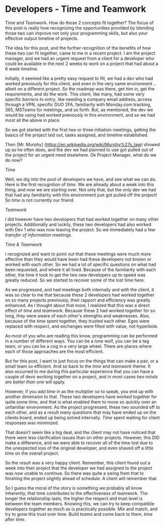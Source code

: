 # Developers - Time and Teamwork

Time and Teamwork. How do those 2 concepts fit together? The focus of this post is really how recognizing the opportunities provided by blending those two can improve not only your programming skills, but also your effective output timeline of projects.

The idea for this post, and the further recognition of the benefits of how these two can fit together, came to me in a recent project. I am the project manager, and we had an urgent request from a client for a developer who could be available in the next 2 weeks to work on a project that had about a 6 week timeline. 

Initially, it seemed like a pretty easy request to fill, we had a dev who had worked previously for this client, and even in the very same environment .. albeit on a different project. So the roadmap was there, get him in, get the requirements, and do the work.  This client, like many, had some very specific *barriers to entry*, like needing a company email address, access through a VPN, specific DUO 2FA, familiarity with Monday.com tracking, 365, MSTeams for meetings, and so forth. But, as mentioned, the dev we would be using had worked previously in this environment, and so we had most all the above in place. 

So we got started with the first two or three initiation meetings, getting the basics of the project laid out, tasks assigned, and timeline established.
 
Then [Mr. Murphy] (https://en.wikipedia.org/wiki/Murphy%27s_law) showed up as he often does, and the dev we had planned to use got pulled out of the project for an urgent need elsewhere. Ok Project Manager, what do we do now?

*Time*

Well, we dig into the pool of developers we have, and see what we can do. Here is the first recognition of *time*. We are already about a week into this thing, and now we are starting over. Not only that, but the only dev we had that had any familiarity with this environment just got pulled off the project!  So *time* is not currently our friend. 

*Teamwork*

I did however have two developers that had worked together on many other projects. Additionally and luckily, these two developers had also worked with Dev 1 who was now leaving the project. So we immediately had a few *transfer of information* meetings. 

*Time & Teamwork* 

I recognized and want to point out that these meetings were much more effective than they would have been had these developers not known or worked with each other.  So we had a lot of specific questions on what had been requested, and where it all lived.  Because of the familiarity with each other, the time it took to get the two new developers up to speed was greatly reduced. So we started to recover some of the lost time here.

As we progressed, and had meetings both internally and with the client, it was so clear to me that because these 2 developers had worked together on so many projects previously, their rapport and efficiency was greatly enhanced. As I thought about that more, I realized that this was a direct effect of *time* and *teamwork*. Because these 2 had worked together for so long, they were aware of each other's strengths and weaknesses.  Also, because of the *time* spent together, they trusted each other. Egos were replaced with respect, and exchanges were filled with value, not hyperbole. 

As most of you who are reading this know, programming can be performed in a number of different ways. You can be a lone wolf, you can be a tag team, or you can be a cog in a very large wheel. There are places where each of those approaches are the most efficient. 

But for this post, I want to just focus on the things that can make a pair, or a small team so efficient. And so back to the *time* and *teamwork* theme.  It also occurred to me during this particular experience that you can have a couple of devs working together on a project, and in most cases *two minds are better than one* will apply.
 
However, if you add *time* in as the multiplier so to speak, you end up with another dimension to that. These two developers have worked together for quite some *time*, and that is what enabled them to move so quickly over an unfamiliar environment. As the project progressed, these two sounded off to each other, and as a result many questions that may have ended up on the clients board, ended up being solved internally. *Time* spent waiting for client responses was minimized.

That doesn’t seem like a big deal, and the client may not have noticed that there were less clarification issues than on other projects. However, this DID make a difference, and we were able to recover all of the time lost due to the unexpected loss of the original developer, and even shaved off a little time on the overall project. 

So the result was a very happy client. Remember, this client found out a week into their project that the developer we had assigned to the project was now unable to continue. So there was quite a swing from that to finishing the project slightly ahead of schedule. A client will remember that. 

So I guess the moral of the story is something we probably all know inherently, that time contributes to the effectiveness of teamwork. The longer the relationship lasts, the higher the respect and trust level is between the team members. Knowing this, we can try to keep compatible developers together as much as is practically possible.  Mix and match, and try to grow this trust over time.  Build *teams* and come back to them, *time* after *time*. 
